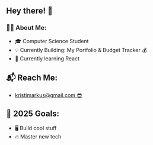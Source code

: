 
## Hey there! 👋

### 🧑‍💻 About Me:
- 🎓 Computer Science Student
- 💡 Currently Building: My Portfolio & Budget Tracker 💰
- 🌱 Currently learning React

## 📬 Reach Me:
- [kristimarkus@gmail.com 😎](mailto:kristimarkus@gmail.com)

## 🎯 2025 Goals:
- 🖥 Build cool stuff  
- 🔥 Master new tech 
<!--
**kristimarkus1/kristimarkus1** is a ✨ _special_ ✨ repository because its `README.md` (this file) appears on your GitHub profile.

Here are some ideas to get you started:

- 🔭 I’m currently working on ...
- 🌱 I’m currently learning ...
- 👯 I’m looking to collaborate on ...
- 🤔 I’m looking for help with ...
- 💬 Ask me about ...
- 📫 How to reach me: ...
- 😄 Pronouns: ...
- ⚡ Fun fact: ...
-->
